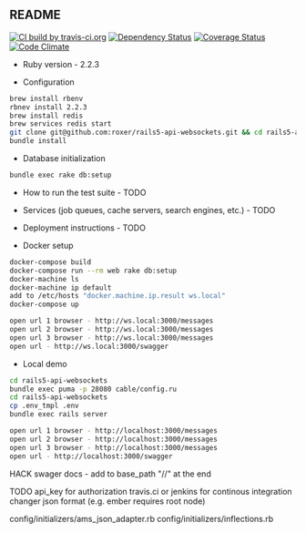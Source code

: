 ## README

[![CI build by travis-ci.org](https://travis-ci.org/roxer/rails5-api-websockets.svg?branch=master)](https://travis-ci.org/roxer/rails5-api-websockets)
[![Dependency Status](https://gemnasium.com/roxer/rails5-api-websockets.png)](https://gemnasium.com/roxer/rails5-api-websockets)
[![Coverage Status](https://coveralls.io/repos/roxer/rails5-api-websockets/badge.png?branch=master&service=github)](https://coveralls.io/github/roxer/rails5-api-websockets?branch=master)
[![Code Climate](https://codeclimate.com/github/roxer/rails5-api-websockets.png)](https://codeclimate.com/github/roxer/rails5-api-websockets)

* Ruby version - 2.2.3

* Configuration

```sh
brew install rbenv
rbnev install 2.2.3
brew install redis
brew services redis start
git clone git@github.com:roxer/rails5-api-websockets.git && cd rails5-api-websockets
bundle install
```

* Database initialization

```sh
bundle exec rake db:setup
```

* How to run the test suite - TODO

* Services (job queues, cache servers, search engines, etc.) - TODO

* Deployment instructions - TODO

* Docker setup

```sh
docker-compose build
docker-compose run --rm web rake db:setup
docker-machine ls
docker-machine ip default
add to /etc/hosts "docker.machine.ip.result ws.local"
docker-compose up

open url 1 browser - http://ws.local:3000/messages
open url 2 browser - http://ws.local:3000/messages
open url 3 browser - http://ws.local:3000/messages
open url - http://ws.local:3000/swagger
```

* Local demo

```sh
cd rails5-api-websockets
bundle exec puma -p 28080 cable/config.ru
cd rails5-api-websockets
cp .env_tmpl .env
bundle exec rails server

open url 1 browser - http://localhost:3000/messages
open url 2 browser - http://localhost:3000/messages
open url 3 browser - http://localhost:3000/messages
open url - http://localhost:3000/swagger
```

HACK
swager docs - add to base_path "//" at the end

TODO
api_key for authorization
travis.ci or jenkins for continous integration
changer json format (e.g. ember requires root node)

config/initializers/ams_json_adapter.rb
config/initializers/inflections.rb


